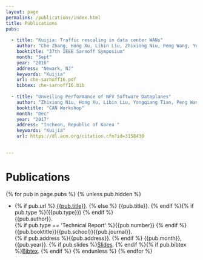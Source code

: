 ```yaml
---
layout: page
permalink: /publications/index.html
title: Publications
pubs:
  
  - title: "Kuijia: Traffic rescaling in data center WANs"
    author: "Che Zhang, Hong Xu, Libin Liu, Zhixiong Niu, Peng Wang, Yongqiang Tian, Chengchen Hu"
    booktitle: "37th IEEE Sarnoff Symposium"
    month: "Sept"
    year: "2016"
    address: "Newark, NJ"
    keywords: "Kuijia"
    url: che-sarnoff16.pdf
    bibtex: che-sarnoff16.bib
  
  - title: "Unveiling Performance of NFV Software Dataplanes"
    author: "Zhixiong Niu, Hong Xu, Libin Liu, Yongqiang Tian, Peng Wang, Zhenhua Li"
    booktitle: "CAN Workshop"
    month: "Dec"
    year: "2017"
    address: "Incheon, Republic of Korea "
    keywords: "Kuijia"
    url: https://dl.acm.org/citation.cfm?id=3158430
  

---
```


# Publications

{% for pub in page.pubs %}
{% unless pub.hidden %}
  - {% if pub.url %} [{{pub.title}}]({{pub.url}}).
    {% else %} {{pub.title}}.
    {% endif %}{% if pub.type %}({{pub.type}})
    {% endif %}<br>
    {{pub.author}}.<br>
    {% if pub.type == 'Technical Report' %}{{pub.number}}
    {% endif %}{{pub.booktitle}}{{pub.school}}{{pub.journal}}.<br>
    {% if pub.address %}{{pub.address}}.
    {% endif %} {{pub.month}}, {{pub.year}}. {% if pub.slides %}[Slides]({{pub.slides}}).
    {% endif %}<!-- {% if pub.key %}[Bibtex](http://groups.csail.mit.edu/commit/bibtex.cgi?key={{pub.key}}).
    {% endif %} -->{% if pub.bibtex %}[Bibtex]({{pub.bibtex}}).
    {% endif %}
{% endunless %}
{% endfor %}



